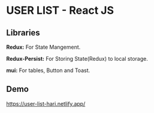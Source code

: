 
# USER LIST - React JS


## Libraries

**Redux:** For State Mangement.

**Redux-Persist:** For Storing State(Redux) to local storage.

**mui:** For tables, Button and Toast.


## Demo

https://user-list-hari.netlify.app/

